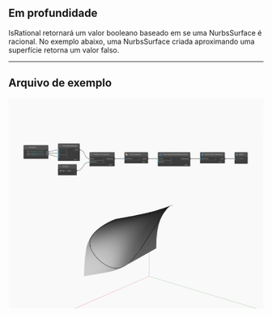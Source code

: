 ## Em profundidade
IsRational retornará um valor booleano baseado em se uma NurbsSurface é racional. No exemplo abaixo, uma NurbsSurface criada aproximando uma superfície retorna um valor falso.
___
## Arquivo de exemplo

![IsRational](./Autodesk.DesignScript.Geometry.NurbsSurface.IsRational_img.jpg)

